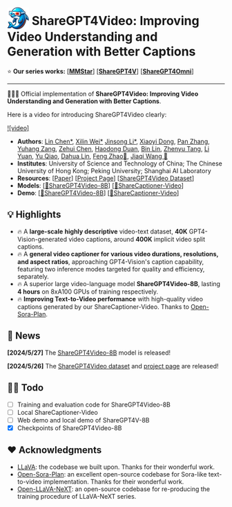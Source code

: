 # <img src="https://raw.githubusercontent.com/ShareGPT4V/ShareGPT4V-Resources/master/images/share4video_tight.png" style="vertical-align: -10px;" :height="50px" width="50px"> ShareGPT4Video: Improving Video Understanding and Generation with Better Captions

⭐️ **Our series works:** [[**MMStar**](https://mmstar-benchmark.github.io/)]  [[**ShareGPT4V**](https://sharegpt4v.github.io/)]  [[**ShareGPT4Omni**](https://sharegpt4omni.github.io/)]


---

🚀🚀🚀 Official implementation of **ShareGPT4Video: Improving Video Understanding and Generation with Better Captions**.

Here is a video for introducing ShareGPT4Video clearly:

[![video]](https://user-images.githubusercontent.com/56393454/334307144-1b106612-447b-4e35-bb9f-9b904fa3a464.mp4)

- **Authors**: [Lin Chen*](https://lin-chen.site), [Xilin Wei*]() [Jinsong Li*](https://li-jinsong.github.io/), [Xiaoyi Dong](https://scholar.google.com/citations?user=FscToE0AAAAJ&hl=en), [Pan Zhang](https://panzhang0212.github.io/), [Yuhang Zang](https://yuhangzang.github.io/), [Zehui Chen](https://lovesnowbest.site/), [Haodong Duan](https://kennymckormick.github.io/), [Bin Lin](https://scholar.google.com.hk/citations?user=GCOVDKoAAAAJ&hl=en), [Zhenyu Tang](), [Li Yuan](https://yuanli2333.github.io/), [Yu Qiao](https://scholar.google.co.uk/citations?user=gFtI-8QAAAAJ&hl=en), [Dahua Lin](http://dahua.site/), [Feng Zhao📧](https://scholar.google.com/citations?hl=en&user=r6CvuOUAAAAJ), [Jiaqi Wang 📧](https://myownskyw7.github.io/)
- **Institutes**: University of Science and Technology of China; The Chinese University of Hong Kong; Peking University; Shanghai AI Laboratory
- **Resources**: [[Paper]()] [[Project Page](https://sharegpt4video.github.io/)] [[ShareGPT4Video Dataset]()]
- **Models**: [[🤗ShareGPT4Video-8B](https://huggingface.co/Lin-Chen/sharegpt4video-8b)] [[🤗ShareCaptioner-Video]()]
- **Demo**: [[🤗ShareGPT4Video-8B]()] [[🤗ShareCaptioner-Video]()]

## 💡 Highlights

- 🔥 A **large-scale** **highly descriptive** video-text dataset, **40K** GPT4-Vision-generated video captions, around **400K** implicit video split captions.
- 🔥 A **general video captioner for various video durations, resolutions, and aspect ratios**, approaching GPT4-Vision's caption capability, featuring two inference modes targeted for quality and efficiency, separately.
- 🔥 A superior large video-language model **ShareGPT4Video-8B**, lasting **4 hours** on 8xA100 GPUs of training respectively.
- 🔥 **Improving Text-to-Video performance** with high-quality video captions generated by our ShareCaptioner-Video. Thanks to [Open-Sora-Plan](https://github.com/PKU-YuanGroup/Open-Sora-Plan).

## 📜 News

**[2024/5/27]** The [ShareGPT4Video-8B](https://huggingface.co/Lin-Chen/sharegpt4video-8b) model is released!

**[2024/5/26]** The [ShareGPT4Video dataset](https://huggingface.co/datasets/ShareGPT4Video/ShareGPT4Video) and [project page](https://sharegpt4video.github.io/) are released!

## 👨‍💻 Todo

- [ ] Training and evaluation code for ShareGPT4Video-8B
- [ ] Local ShareCaptioner-Video
- [ ] Web demo and local demo of ShareGPT4V-8B
- [x] Checkpoints of ShareGPT4Video-8B

## ❤️ Acknowledgments

- [LLaVA](https://github.com/haotian-liu/LLaVA): the codebase we built upon. Thanks for their wonderful work.
- [Open-Sora-Plan](https://github.com/PKU-YuanGroup/Open-Sora-Plan): an excellent open-source codebase for Sora-like text-to-video implementation. Thanks for their wonderful work.
- [Open-LLaVA-NeXT](https://github.com/xiaoachen98/Open-LLaVA-NeXT): an open-source codebase for re-producing the training procedure of LLaVA-NeXT series.
